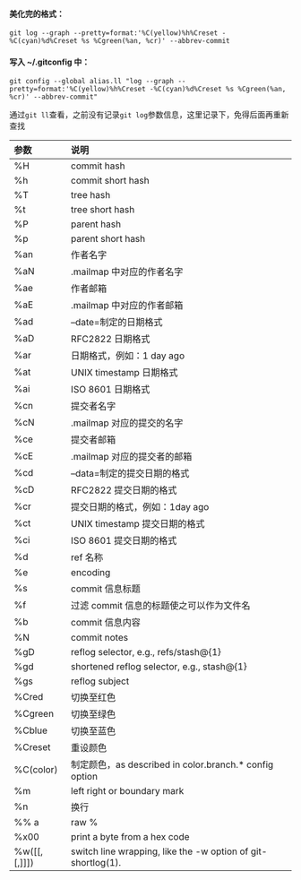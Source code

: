 
#### 美化完的格式：

`git log --graph --pretty=format:'%C(yellow)%h%Creset -%C(cyan)%d%Creset %s %Cgreen(%an, %cr)' --abbrev-commit`

#### 写入 ~/.gitconfig 中：

`git config --global alias.ll "log --graph --pretty=format:'%C(yellow)%h%Creset -%C(cyan)%d%Creset %s %Cgreen(%an, %cr)' --abbrev-commit"`

通过`git ll`查看，之前没有记录`git log`参数信息，这里记录下，免得后面再重新查找

| 参数     | 说明     |
| :------------- | :------------- |
| %H	| commit hash |
| %h	| commit short hash |
| %T	|tree hash |
| %t	|tree short hash |
| %P	|parent hash |
| %p	|parent short hash|
|%an	|作者名字|
|%aN	|.mailmap 中对应的作者名字|
|%ae	|作者邮箱|
|%aE	|.mailmap 中对应的作者邮箱|
|%ad	|–date=制定的日期格式|
|%aD	|RFC2822 日期格式|
|%ar	|日期格式，例如：1 day ago|
|%at	|UNIX timestamp 日期格式|
|%ai	|ISO 8601 日期格式|
|%cn	|提交者名字|
|%cN	|.mailmap 对应的提交的名字|
|%ce	|提交者邮箱|
|%cE	|.mailmap 对应的提交者的邮箱|
|%cd	|–data=制定的提交日期的格式|
|%cD	|RFC2822 提交日期的格式|
|%cr	|提交日期的格式，例如：1day ago|
|%ct	|UNIX timestamp 提交日期的格式|
|%ci	|ISO 8601 提交日期的格式|
|%d	|ref 名称|
|%e	|encoding|
|%s	|commit 信息标题|
|%f	|过滤 commit 信息的标题使之可以作为文件名|
|%b	|commit 信息内容|
|%N	|commit notes|
|%gD	|reflog selector, e.g., refs/stash@{1}|
|%gd	|shortened reflog selector, e.g., stash@{1}|
|%gs	|reflog subject|
|%Cred	|切换至红色|
|%Cgreen	|切换至绿色|
|%Cblue	|切换至蓝色|
|%Creset	|重设颜色|
|%C(color)	|制定颜色，as described in color.branch.* config option|
|%m	|left right or boundary mark|
|%n	|换行|
|%%	a |raw %|
|%x00	|print a byte from a hex code|
|%w([[,[,]]])	|switch line wrapping, like the -w option of git-shortlog(1).|
